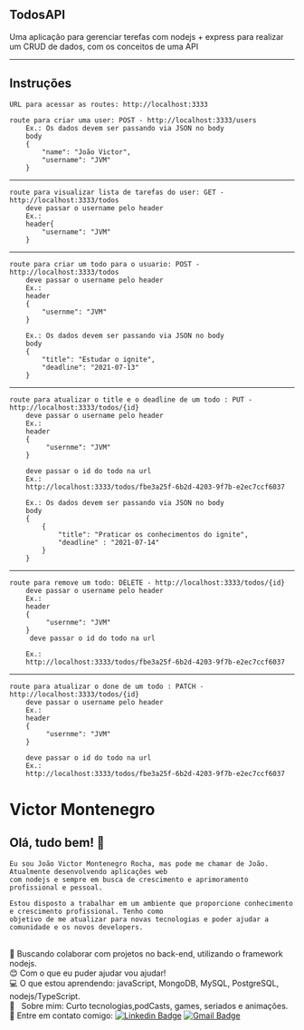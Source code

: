 ## TodosAPI  
 Uma aplicação para gerenciar terefas com nodejs + express para realizar um CRUD de dados, com os conceitos de uma API

---

## Instruções 
    URL para acessar as routes: http://localhost:3333

    route para criar uma user: POST - http://localhost:3333/users
        Ex.: Os dados devem ser passando via JSON no body
        body
        {
            "name": "João Victor",
            "username": "JVM"
        }
---

    route para visualizar lista de tarefas do user: GET - http://localhost:3333/todos
        deve passar o username pelo header
        Ex.:
        header{
            "username": "JVM"
        }
---

    route para criar um todo para o usuario: POST - http://localhost:3333/todos
        deve passar o username pelo header
        Ex.:
        header
        {
            "usernme": "JVM"
        }
        
        Ex.: Os dados devem ser passando via JSON no body
        body
        {
            "title": "Estudar o ignite",
            "deadline": "2021-07-13"
        }
---

    route para atualizar o title e o deadline de um todo : PUT - http://localhost:3333/todos/{id}
        deve passar o username pelo header
        Ex.:
        header
        {
             "usernme": "JVM"
        }

        deve passar o id do todo na url
        Ex.:
        http://localhost:3333/todos/fbe3a25f-6b2d-4203-9f7b-e2ec7ccf6037

        Ex.: Os dados devem ser passando via JSON no body
        body
        {
            {
                "title": "Praticar os conhecimentos do ignite",
                "deadline" : "2021-07-14"
            }
        }
---

    route para remove um todo: DELETE - http://localhost:3333/todos/{id}
        deve passar o username pelo header
        Ex.:
        header
        {
             "usernme": "JVM"
        }
         deve passar o id do todo na url

        Ex.:
        http://localhost:3333/todos/fbe3a25f-6b2d-4203-9f7b-e2ec7ccf6037

---

    route para atualizar o done de um todo : PATCH - http://localhost:3333/todos/{id}
        deve passar o username pelo header
        Ex.:
        header
        {
             "usernme": "JVM"
        }

        deve passar o id do todo na url
        Ex.:
        http://localhost:3333/todos/fbe3a25f-6b2d-4203-9f7b-e2ec7ccf6037



# Victor Montenegro 

## Olá, tudo bem! :wave:
    Eu sou João Victor Montenegro Rocha, mas pode me chamar de João. Atualmente desenvolvendo aplicações web
    com nodejs e sempre em busca de crescimento e aprimoramento profissional e pessoal. 

    Estou disposto a trabalhar em um ambiente que proporcione conhecimento e crescimento profissional. Tenho como 
    objetivo de me atualizar para novas tecnologias e poder ajudar a comunidade e os novos developers.

 <br/> :purple_heart: Buscando colaborar com projetos no back-end, utilizando o framework nodejs.
 <br/> :blush: Com o que eu puder ajudar vou ajudar!
 <br/> :computer: O que estou aprendendo: javaScript, MongoDB, MySQL, PostgreSQL, nodejs/TypeScript.
 <br/> 💬  &nbsp; Sobre mim: Curto tecnologias,podCasts, games, seriados e animações. 
 <br/> :email: Entre em contato comigo: [![Linkedin Badge](https://img.shields.io/badge/-VictorMontenegro-blue?style=flat-square&logo=Linkedin&logoColor=white&link=https://https://www.linkedin.com/in/joao-victor-montenegro-595791194/)](https://www.linkedin.com/in/joao-victor-montenegro-595791194/) 
 [![Gmail Badge](https://img.shields.io/badge/-jvcmontenegro67@gmail.com-c14438?style=flat-square&logo=Gmail&logoColor=white&link=victor:jvcmontenegro67@gmail.com)](victor:jvcmontenegro67@gmail.com)
